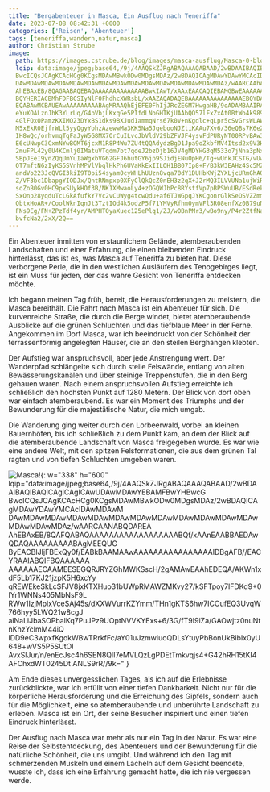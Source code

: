 ```yaml
---
title: "Bergabenteuer in Masca, Ein Ausflug nach Teneriffa"
date: 2023-07-08 08:42:31 +0000
categories: ['Reisen', 'Abenteuer']
tags: [teneriffa,wandern,natur,masca]
author: Christian Strube
image:
  path: https://images.cstrube.de/blog/images/masca-ausflug/Masca-0-blog-cstrube-de.webp
  lqip: data:image/jpeg;base64,/9j/4AAQSkZJRgABAQAAAQABAAD/2wBDAAIBAQIBAQICAgICAgICAwUDAwMDAwYEBAMFBwYHBwcG
  BwcICQsJCAgKCAcHCg0KCgsMDAwMBwkODw0MDgsMDAz/2wBDAQICAgMDAwYDAwYMCAcIDAwMDAwM
  DAwMDAwMDAwMDAwMDAwMDAwMDAwMDAwMDAwMDAwMDAwMDAwMDAwMDAwMDAz/wAARCAAhABQDAREA
  AhEBAxEB/8QAGAABAQEBAQAAAAAAAAAAAAAABwkIAwT/xAAxEAACAQIEBAMGBwEAAAAAAAABAgME
  BQYHERIACBMhFDFBCSIyNlF0FhdhcXWRsbL/xAAZAQADAQEBAAAAAAAAAAAAAAAEBQYDAgH/xAAs
  EQABAwMCBAUEAwAAAAAAAAABAgMRAAQhEjEFE0FhIjJRcZEGM7HwgaHB/9oADAMBAAIRAxEAPwCc
  eYuXOALznJhK3YLrUq/G4bVbjLKxqGe5PIfdLNoGHTKjUAAbQO57lFxZxAt0BtWo4k989cbbUCw4
  4GlFQxOPamzKXIMQ23DYxBS1dks9BXJud1ammqNrs67k0V+nKgdlc+qLpr5cSvGrsWLAW6kLWQQl
  M5xEkR0EjfrWLl5yyQgyYohzAzewwMa3KK5Na5JqebooNJZtiKAAu7Xv6/36eQBs7K6eZS8kFOrO
  IH8wQc/orhvmqTqFaJyW5G8MX7OrCuILvcJbVldV29bZFVJF4ysvFdPURyNT00RPvBAw3u2qIpHx
  E6cUNwpC3CxmNYwBOMT6jcxM1R8P4Wu7ZU4tQQAdydzBgD1Jpa9oZkbfMV4Itsd2x9V3HMWjoq8Q
  2muFPL42y0U4KCmlj0IMatuVTqdm7bt7qdeJ2bzDjb16JV4gMDYHG3qM533o7jNna3pNxw8JGhKZ
  SBpJEeI9ynZQqUmYuIaWgxbVG62GFJ6hutGY6jp9SJidjENuOpH6/Tg+wUnkJCSTG/vUwllcCDW2
  OT7mftN6zIyKS5SVnhMPVlVbqlHkPh6UVaKkExIILOH1BB07Ip8+F/B3kW3EAHz4Sc5MZx1PTHtR
  andVo223JcQVGI3kiI9T0pi54syam0cyWHLhUUzn8vqa70dY1DUHbKWjZYXLjcURmGhAOpJ01BAI
  Z/VF3bc1DbapgYIODJx/QntRNmpxp0XFyClQkQcZ0nEH3z2qX+J2rMQ3ILVVUNa1ujWiR+s0qqiD
  soZnB0Gv0HC9pxSUykHOf3B/NK1XMwaoLy4+zOGQWJbPc8RYstfVp7pBPSWuUB/ESdRekHJ+FBJo
  SxOnp28yqduTcLGkAfufkY7Vc2vCUWyg4tcwQdu+af6TJWGpqJYKCgonrGlkSeOSVZZmmLMzs7DX
  QbtxHoAR+/CoolWknIqnJt3TztIOd4k5odzP5f71YMVyRfhm0ymVFl3R08enfXz0B79uN0FceYiv
  FNs9Eg/FN+ZPzTdf4yr/AMPHTOyaXuec125ePlq1/ZJ/wOBnPMr3/wBo9ny/P4r2ZtfNa/bR/wCc
  bvfcNa2/2xX/2Q==
---
```


Ein Abenteuer inmitten von erstaunlichem Gelände, atemberaubenden Landschaften und einer Erfahrung, die einen bleibenden Eindruck hinterlässt, das ist es, was Masca auf Teneriffa zu bieten hat. Diese verborgene Perle, die in den westlichen Ausläufern des Tenogebirges liegt, ist ein Muss für jeden, der das wahre Gesicht von Teneriffa entdecken möchte.

Ich begann meinen Tag früh, bereit, die Herausforderungen zu meistern, die Masca bereithält. Die Fahrt nach Masca ist ein Abenteuer für sich. Die kurvenreiche Straße, die durch die Berge windet, bietet atemberaubende Ausblicke auf die grünen Schluchten und das tiefblaue Meer in der Ferne. Angekommen im Dorf Masca, war ich beeindruckt von der Schönheit der terrassenförmig angelegten Häuser, die an den steilen Berghängen klebten.

Der Aufstieg war anspruchsvoll, aber jede Anstrengung wert. Der Wanderpfad schlängelte sich durch steile Felswände, entlang von alten Bewässerungskanälen und über steinige Treppenstufen, die in den Berg gehauen waren. Nach einem anspruchsvollen Aufstieg erreichte ich schließlich den höchsten Punkt auf 1280 Metern. Der Blick von dort oben war einfach atemberaubend. Es war ein Moment des Triumphs und der Bewunderung für die majestätische Natur, die mich umgab.

Die Wanderung ging weiter durch den Lorbeerwald, vorbei an kleinen Bauernhöfen, bis ich schließlich zu dem Punkt kam, an dem der Blick auf die atemberaubende Landschaft von Masca freigegeben wurde. Es war wie eine andere Welt, mit den spitzen Felsformationen, die aus dem grünen Tal ragten und von tiefen Schluchten umgeben waren.

![Masca!](https://images.cstrube.de/blog/images/M9/Masca3-3-blog-cstrube-de.webp){: w="338" h="600" lqip="data:image/jpeg;base64,/9j/4AAQSkZJRgABAQAAAQABAAD/2wBDAAIBAQIBAQICAgICAgICAwUDAwMDAwYEBAMFBwYHBwcG
BwcICQsJCAgKCAcHCg0KCgsMDAwMBwkODw0MDgsMDAz/2wBDAQICAgMDAwYDAwYMCAcIDAwMDAwM
DAwMDAwMDAwMDAwMDAwMDAwMDAwMDAwMDAwMDAwMDAwMDAwMDAwMDAwMDAz/wAARCAANABQDAREA
AhEBAxEB/8QAFQABAQAAAAAAAAAAAAAAAAAABQf/xAAnEAABBAEDAwQDAQAAAAAAAAABAgMEEQUG
ByEACBIJIjFBExQy0f/EABkBAAMAAwAAAAAAAAAAAAAAAAIDBgAFB//EACYRAAIABQIFBQAAAAAA
AAAAAAECAAMEESEGQRJRYZGhMWKSscH/2gAMAwEAAhEDEQA/AKWn1xdF5Lb17KJ21jzpK5H6xcYy
qREWEkeSkLcSFJV8jxKTXHuo31bUWpRMAWZMKvy27/kSFTpoy7lFDKd9+0IYr1WNNs405MbNsF9L
RWw1IzjMplxVceSAj45s/dXXWVurrKZYmm/THn1gKTS6hw7ICOufEQ3UvqW766hyy5LWQ21w8cgJ
aiNaLiJbaSOPbalKq7PuJPz9UOptNVVKYExs+6/3G/fT9I9iZa/GAOwjtz0nuNtnKhzYclmM44iQ
lDD9eC3wpxfKgokWBwTRrkfFc/aY01uJzmwiuoQDLsYtuyPbBonUkBibIx0yU648+wVS5P5SUtOl
AvxSlJur/n/enEcJsc4h6SEN8QlI7eMVLQzLgPDEtTmkvqjs4+G42hRH15tKI4AFChxdWT0245Dt
ANLS9rR//9k=" }


Am Ende dieses unvergesslichen Tages, als ich auf die Erlebnisse zurückblickte, war ich erfüllt von einer tiefen Dankbarkeit. Nicht nur für die körperliche Herausforderung und die Erreichung des Gipfels, sondern auch für die Möglichkeit, eine so atemberaubende und unberührte Landschaft zu erleben. Masca ist ein Ort, der seine Besucher inspiriert und einen tiefen Eindruck hinterlässt.

Der Ausflug nach Masca war mehr als nur ein Tag in der Natur. Es war eine Reise der Selbstentdeckung, des Abenteuers und der Bewunderung für die natürliche Schönheit, die uns umgibt. Und während ich den Tag mit schmerzenden Muskeln und einem Lächeln auf dem Gesicht beendete, wusste ich, dass ich eine Erfahrung gemacht hatte, die ich nie vergessen werde.